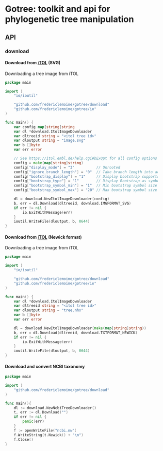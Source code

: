 # Gotree: toolkit and api for phylogenetic tree manipulation

## API

### download

#### Download from [iTOL](https://itol.embl.de/) (SVG)
Downloading a tree image from iTOL
```go
package main

import (
	"io/ioutil"

	"github.com/fredericlemoine/gotree/download"
	"github.com/fredericlemoine/gotree/io"
)

func main() {
	var config map[string]string
	var dl *download.ItolImageDownloader
	var dltreeid string = "<itol tree id>"
	var dloutput string = "image.svg"
	var b []byte
	var err error

	// See https://itol.embl.de/help.cgi#bExOpt for all config options
	config = make(map[string]string)
	config["display_mode"] = "3"          // Unrooted
	config["ignore_branch_length"] = "0"  // Take branch length into account
	config["bootstrap_display"] = "1"     // Display bootstrap supports
	config["bootstrap_type"] = "1"        // Display Bootstrap as symbols
	config["bootstrap_symbol_min"] = "1"  // Min bootstrap symbol size
	config["bootstrap_symbol_max"] = "20" // Max bootstrap symbol size

	dl = download.NewItolImageDownloader(config)
	b, err = dl.Download(dltreeid, download.IMGFORMAT_SVG)
	if err != nil {
		io.ExitWithMessage(err)
	}
	ioutil.WriteFile(dloutput, b, 0644)
}
```

#### Download from [iTOL](https://itol.embl.de/) (Newick format)
Downloading a tree image from iTOL
```go
package main

import (
	"io/ioutil"

	"github.com/fredericlemoine/gotree/download"
	"github.com/fredericlemoine/gotree/io"
)

func main() {
	var dl *download.ItolImageDownloader
	var dltreeid string = "<itol tree id>"
	var dloutput string = "tree.nhx"
	var b []byte
	var err error

	dl = download.NewItolImageDownloader(make(map[string]string))
	b, err = dl.Download(dltreeid, download.TXTFORMAT_NEWICK)
	if err != nil {
		io.ExitWithMessage(err)
	}
	ioutil.WriteFile(dloutput, b, 0644)
}
```


#### Download and convert NCBI taxonomy

```go
package main

import (
	"github.com/fredericlemoine/gotree/download"
)

func main(){
	dl := download.NewNcbiTreeDownloader()
	t, err := dl.Download("")
	if err != nil {
		panic(err)
	}
	f := openWriteFile("ncbi.nw")
	f.WriteString(t.Newick() + "\n")
	f.Close()
}
```
